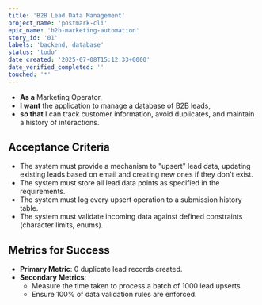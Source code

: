 ```yaml
---
title: 'B2B Lead Data Management'
project_name: 'postmark-cli'
epic_name: 'b2b-marketing-automation'
story_id: '01'
labels: 'backend, database'
status: 'todo'
date_created: '2025-07-08T15:12:33+0000'
date_verified_completed: ''
touched: '*'
---
```


- **As a** Marketing Operator,
- **I want** the application to manage a database of B2B leads,
- **so that** I can track customer information, avoid duplicates, and maintain a history of interactions.

## Acceptance Criteria

- The system must provide a mechanism to "upsert" lead data, updating existing leads based on email and creating new ones if they don't exist.
- The system must store all lead data points as specified in the requirements.
- The system must log every upsert operation to a submission history table.
- The system must validate incoming data against defined constraints (character limits, enums).

## Metrics for Success

- **Primary Metric**: 0 duplicate lead records created.
- **Secondary Metrics**:
  - Measure the time taken to process a batch of 1000 lead upserts.
  - Ensure 100% of data validation rules are enforced.
